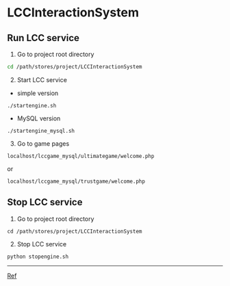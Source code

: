 # LCCInteractionSystem
## Run LCC service
1. Go to project root directory
```bash
cd /path/stores/project/LCCInteractionSystem 
```
2. Start LCC service

- simple version
```shell
./startengine.sh
```
- MySQL version
```shell
./startengine_mysql.sh
```
3. Go to game pages

```URL
localhost/lccgame_mysql/ultimategame/welcome.php
```
or
```URL
localhost/lccgame_mysql/trustgame/welcome.php
```
## Stop LCC service
1. Go to project root directory
```shell
cd /path/stores/project/LCCInteractionSystem 
```
2. Stop LCC service
```shell
python stopengine.sh
```

---

[Ref](https://www.evernote.com/shard/s495/sh/55efe3a1-fa3a-4668-96cf-990a6a68aac5/ae38b33d2226e4d668a9f143bfcfd563)
